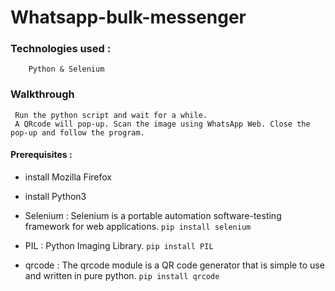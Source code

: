 # Whatsapp-bulk-messenger 


### Technologies used :
        Python & Selenium
        
### Walkthrough 
     Run the python script and wait for a while. 
     A QRcode will pop-up. Scan the image using WhatsApp Web. Close the pop-up and follow the program.
     
#### Prerequisites :

* install Mozilla Firefox
* install Python3

* Selenium : Selenium is a portable automation software-testing framework for web applications.
                `pip install selenium`
             
* PIL :  Python Imaging Library.
             `pip install PIL`
             
* qrcode : The qrcode module is a QR code generator that is simple to use and written in pure python.                                                                                   `pip install qrcode`
